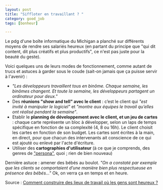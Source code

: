 ```yaml
---
layout: post
title: "Siffloter en travaillant ? "
category: good_job
tags: [bonheur]

---
```


Le pdg d'une boîte informatique du Michigan a planché sur différents moyens de rendre ses salariés heureux (en partant du principe que "qui dit content, dit plus créatifs et plus productifs", ce n'est pas juste pour la beauté du geste).

<!--more-->

Voici quelques uns de leurs modes de fonctionnement, comme autant de trucs et astuces à garder sous le coude (sait-on jamais que ça puisse servir à l'avenir) :

- *"Les développeurs travaillent tous en binôme. Chaque semaine, les binômes changent. Et toute la semaine, les développeurs partagent un ordinateur pour deux."*
- Des **réunions "show and tell" avec le client** : c’est le client qui *"est invité à manipuler le logiciel"* et *"montre aux équipes le travail qu’elles ont réalisé pendant la semaine"*.
- Etablir le **planning de développement avec le client, et un jeu de cartes** : chaque carte représente un bloc à développer, selon un laps de temps spécifique en fonction de sa complexité (4, 8 ou 16h). Le client choisit les cartes en fonction de son budget. Les cartes sont écrites à la main, en direct, pour que chacun des intervenants ait conscience de ce qui est ajouté ou enlevé par l'acte d'écriture.
- Utiliser des **cartographies d'utilisateur** (à ce que je comprends, des genres de ["persona"](https://fr.wikipedia.org/wiki/Persona_(ergonomie)), quoi ; rien de bien nouveau)

Dernière astuce : amener des bébés au boulot. *"On a constaté par exemple que les clients se comportaient d’une manière bien plus respectueuse en présence des bébés…"* Ok, on verra ça en temps et en heure.


Source : [Comment construire des lieux de travail où les gens sont heureux ?][source]


[source]: http://www.internetactu.net/2016/06/10/comment-construire-des-lieux-de-travail-ou-les-gens-sont-heureux


